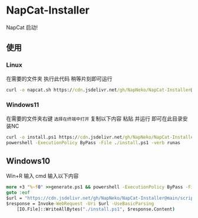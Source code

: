# NapCat-Installer
NapCat 启动!

## 使用
### Linux
在需要的文件夹 执行此代码 稍等片刻即可运行
```bat
curl -o napcat.sh https://cdn.jsdelivr.net/gh/NapNeko/NapCat-Installer@main/script/install.sh && sudo bash napcat.sh
```

### Windows11
在需要的文件夹右键 `选择在终端中打开` 复制以下内容 粘贴 并运行 即可在此目录安装NC 

```bat
curl -o install.ps1 https://cdn.jsdelivr.net/gh/NapNeko/NapCat-Installer@main/script/install.ps1
powershell -ExecutionPolicy ByPass -File ./install.ps1 -verb runas
```

## Windows10
Win+R 输入 cmd 输入以下内容
```bat
more +3 "%~f0" >>generate.ps1 && powershell -ExecutionPolicy ByPass -File ./generate.ps1 -verb runas && del ./generate.ps1
goto :eof
$url = "https://cdn.jsdelivr.net/gh/NapNeko/NapCat-Installer@main/script/install.ps1"
$response = Invoke-WebRequest -Uri $url -UseBasicParsing
    [IO.File]::WriteAllBytes("./install.ps1", $response.Content)
```


